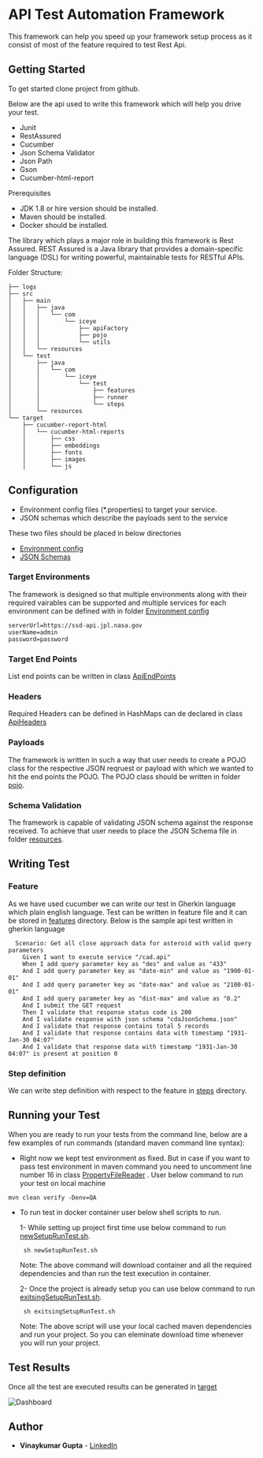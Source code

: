 # API Test Automation Framework

This framework can  help you speed up your framework setup process as it consist of most of the feature required to test Rest Api.

## Getting Started

To get started clone project from github. 

Below are the api used to write this framework which will help you drive your test.
* Junit
* RestAssured
* Cucumber
* Json Schema Validator
* Json Path
* Gson
* Cucumber-html-report

Prerequisites

* JDK 1.8 or hire version should be installed.
* Maven should be installed.
* Docker should be installed.

The library which plays a major role in building this framework is Rest Assured.  REST Assured is a Java library that provides a domain-specific language (DSL) for writing powerful, maintainable tests for RESTful APIs.

Folder Structure:
```
├── logs
├── src
│   ├── main
│   │   ├── java
│   │   │   └── com
│   │   │       └── iceye
│   │   │           ├── apiFactory
│   │   │           ├── pojo
│   │   │           └── utils
│   │   └── resources
│   └── test
│       ├── java
│       │   └── com
│       │       └── iceye
│       │           └── test
│       │               ├── features
│       │               ├── runner
│       │               └── steps
│       └── resources
└── target
    ├── cucumber-report-html
    │   └── cucumber-html-reports
    │       ├── css
    │       ├── embeddings
    │       ├── fonts
    │       ├── images
    │       └── js

```

## Configuration

* Environment config files (*.properties) to target your service.
* JSON schemas which describe the payloads sent to the service

These two files should be placed in below directories
* [Environment config](https://github.com/vinaygupta2050/iceyeApiTestFramework/tree/master/src/main/resources)
* [JSON Schemas](https://github.com/vinaygupta2050/iceyeApiTestFramework/tree/master/src/test/resources)

### Target Environments
The framework is designed so that multiple environments along with their required vairables can be supported and multiple services for each environment can be defined with in folder [Environment config](https://github.com/vinaygupta2050/ApiTestAutomationFramework/tree/master/src/main/resources) 
```
serverUrl=https://ssd-api.jpl.nasa.gov
userName=admin
password=password
```
### Target End Points
List end points can be written in class [ApiEndPoints](https://github.com/vinaygupta2050/iceyeApiTestFramework/blob/master/src/main/java/com/iceye/apiFactory/ApiEndPoints.java)  

### Headers
Required Headers can be defined in HashMaps can de declared in class [ApiHeaders](https://github.com/vinaygupta2050/iceyeApiTestFramework/blob/master/src/main/java/com/iceye/apiFactory/ApiHeaders.java)

### Payloads
The framework is written in such a way that user needs to create a POJO class for the respective JSON reqruest or payload with which we wanted to hit the end points the POJO. The POJO class should be written in folder [pojo](https://github.com/vinaygupta2050/ApiTestAutomationFramework/tree/master/src/main/java/com/api/pojo).

### Schema Validation
The framework is capable of validating JSON schema against the response received. To achieve that user needs to place the JSON Schema file in folder [resources](https://github.com/vinaygupta2050/ApiTestAutomationFramework/tree/master/src/test/resources).

## Writing Test

### Feature
As we have used cucumber we can write our test in Gherkin language which plain english language. Test can be written in feature file and it can be stored in [features](https://github.com/vinaygupta2050/iceyeApiTestFramework/tree/master/src/test/java/com/iceye/test/features) directory. Below is the sample api test written in gherkin language
```
  Scenario: Get all close approach data for asteroid with valid query parameters
    Given I want to execute service "/cad.api"
    When I add query parameter key as "des" and value as "433"
    And I add query parameter key as "date-min" and value as "1900-01-01"
    And I add query parameter key as "date-max" and value as "2100-01-01"
    And I add query parameter key as "dist-max" and value as "0.2"
    And I submit the GET request
    Then I validate that response status code is 200
    And I validate response with json schema "cdaJsonSchema.json"
    And I validate that response contains total 5 records
    And I validate that response contains data with timestamp "1931-Jan-30 04:07"
    And I validate that response data with timestamp "1931-Jan-30 04:07" is present at position 0

```
### Step definition
We can write step definition with respect to the feature in [steps](https://github.com/vinaygupta2050/iceyeApiTestFramework/tree/master/src/test/java/com/iceye/test/steps) directory.

## Running your Test
When you are ready to run your tests from the command line, below are a few examples of run commands (standard maven command line syntax):

* Right now we kept test environment as fixed. But in case if you want to pass test environment in maven command  you need to uncomment line number 16 in class [PropertyFileReader](https://github.com/vinaygupta2050/iceyeApiTestFramework/blob/master/src/main/java/com/iceye/utils/PropertyFileReader.java) . User below command to run your test on local machine
```
mvn clean verify -Denv=QA
```
* To run test in docker container user below shell scripts to run.

    1- While setting up project first time use below command to run [newSetupRunTest.sh](https://github.com/vinaygupta2050/iceyeApiTestFramework/blob/master/newSetupRunTest.sh).
       
       sh newSetupRunTest.sh
    Note: The above command will download container and all the required dependencies and than run the test execution in container.
    
    2- Once the project is already setup you can use below command to run [exitsingSetupRunTest.sh](https://github.com/vinaygupta2050/iceyeApiTestFramework/blob/master/exitsingSetupRunTest.sh).
       
       sh exitsingSetupRunTest.sh        
    Note: The above script will use your local cached maven dependencies and run your project. So you can eleminate download time whenever you will run your project.
    
## Test Results

Once all the test are executed results can be generated in [target](https://github.com/vinaygupta2050/iceyeApiTestFramework/tree/master/target/cucumber-report-html/cucumber-html-reports)

![Dashboard](https://github.com/YOUR_ACCOUNT_NAME/REPOSITORY_NAME/blob/media/XXXX.png)

## Author

* **Vinaykumar Gupta** - [LinkedIn](https://in.linkedin.com/in/vinaygupta2050)
